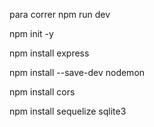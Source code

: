 para correr npm run dev

npm init -y

npm install express

npm install --save-dev nodemon

npm install cors

npm install sequelize sqlite3
